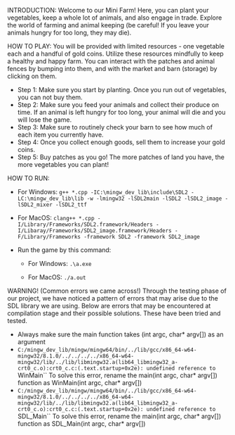 INTRODUCTION:
Welcome to our Mini Farm! Here, you can plant your vegetables, keep a whole lot of animals, and also engage in trade. Explore the world of farming and animal keeping (be careful! If you leave your animals hungry for too long, they may die).


HOW TO PLAY:
You will be provided with limited resources - one vegetable each and a handful of gold coins. Utilize these resources mindfully to keep a healthy and happy farm. You can interact with the patches and animal fences by bumping into them, and with the market and barn (storage) by clicking on them.
- Step 1: Make sure you start by planting. Once you run out of vegetables, you can not buy them.
- Step 2: Make sure you feed your animals and collect their produce on time. If an animal is left hungry for too long, your animal will die and you will lose the game.
- Step 3: Make sure to routinely check your barn to see how much of each item you currently have.
- Step 4: Once you collect enough goods, sell them to increase your gold coins. 
- Step 5: Buy patches as you go! The more patches of land you have, the more vegetables you can plant!


HOW TO RUN:
- For Windows:
	`g++ *.cpp -IC:\mingw_dev_lib\include\SDL2 -LC:\mingw_dev_lib\lib -w -lmingw32 -lSDL2main -lSDL2 -lSDL2_image -lSDL2_mixer -lSDL2_ttf`
- For MacOS:
  	`clang++ *.cpp -I/Library/Frameworks/SDL2.framework/Headers -I/Libaray/Frameworks/SDL2_image.framework/Headers -F/Library/Frameworks -framework SDL2 -framework SDL2_image`
  
- Run the game by this command:
	- For Windows:
	`.\a.exe`

	- For MacOS:
 	`./a.out`


WARNING! (Common errors we came across!)
Through the testing phase of our project, we have noticed a pattern of errors that may arise due to the SDL library we are using. Below are errors that may be encountered at compilation stage and their possible solutions. These have been tried and tested.
- Always make sure the main function takes (int argc, char* argv[]) as an argument
- `C:/mingw_dev_lib/mingw/mingw64/bin/../lib/gcc/x86_64-w64-mingw32/8.1.0/../../../../x86_64-w64-mingw32/lib/../lib/libmingw32.a(lib64_libmingw32_a-crt0_c.o):crt0_c.c:(.text.startup+0x2e): undefined reference to `WinMain``
  To solve this error, rename the main(int argc, char* argv[]) function as WinMain(int argc, char* argv[])
- `C:/mingw_dev_lib/mingw/mingw64/bin/../lib/gcc/x86_64-w64-mingw32/8.1.0/../../../../x86_64-w64-mingw32/lib/../lib/libmingw32.a(lib64_libmingw32_a-crt0_c.o):crt0_c.c:(.text.startup+0x2e): undefined reference to `SDL_Main``
  To solve this error, rename the main(int argc, char* argv[]) function as SDL_Main(int argc, char* argv[])
